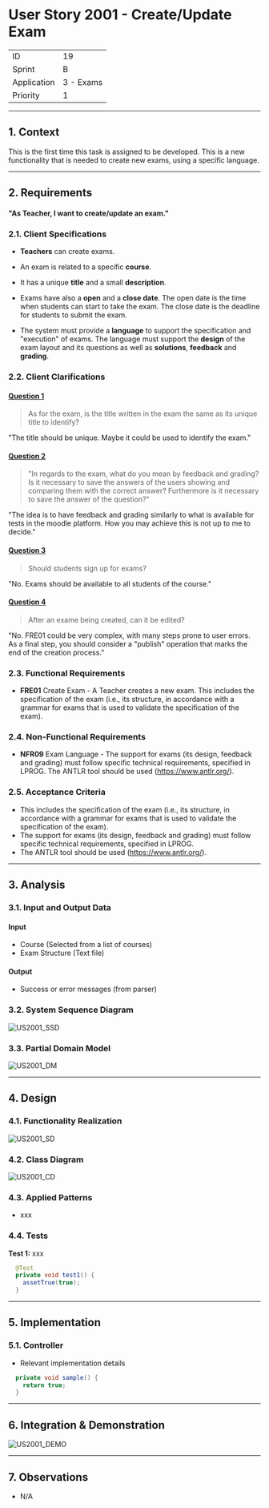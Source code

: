 # User Story 2001 - Create/Update Exam

|             |           |
| ----------- | --------- |
| ID          | 19        |
| Sprint      | B         |
| Application | 3 - Exams |
| Priority    | 1         |

---

## 1. Context

This is the first time this task is assigned to be developed. This is a new functionality that is needed to create new exams, using a specific language.

---

## 2. Requirements

#### "As Teacher, I want to create/update an exam."

### 2.1. Client Specifications

- **Teachers** can create exams.

- An exam is related to a specific **course**.

- It has a unique **title** and a small **description**.

- Exams have also a **open** and a **close date**. The open date is the time when students can start to take the exam. The close date is the deadline for students to submit the exam.

- The system must provide a **language** to support the specification and "execution" of exams. The language must support the **design** of the exam layout and its questions as well as **solutions**, **feedback** and **grading**.

### 2.2. Client Clarifications

#### [Question 1](https://moodle.isep.ipp.pt/mod/forum/discuss.php?d=21836)

> As for the exam, is the title written in the exam the same as its unique title to identify?

"The title should be unique. Maybe it could be used to identify the exam."

#### [Question 2](https://moodle.isep.ipp.pt/mod/forum/discuss.php?d=22003)

> "In regards to the exam, what do you mean by feedback and grading? Is it necessary to save the answers of the users showing and comparing them with the correct answer? Furthermore is it necessary to save the answer of the question?"

"The idea is to have feedback and grading similarly to what is available for tests in the moodle platform. How you may achieve this is not up to me to decide."

#### [Question 3](https://moodle.isep.ipp.pt/mod/forum/discuss.php?d=22228)

> Should students sign up for exams?

"No. Exams should be available to all students of the course."

#### [Question 4](https://moodle.isep.ipp.pt/mod/forum/discuss.php?d=22286)

> After an exame being created, can it be edited?

"No. FRE01 could be very complex, with many steps prone to user errors. As a final step, you should consider a "publish" operation that marks the end of the creation process."

### 2.3. Functional Requirements

- **FRE01** Create Exam - A Teacher creates a new exam. This includes the specification of the exam (i.e., its structure, in accordance with a grammar for exams that is used to validate the specification of the exam).

### 2.4. Non-Functional Requirements

- **NFR09** Exam Language - The support for exams (its design, feedback and grading) must follow specific technical requirements, specified in LPROG. The ANTLR tool should be used (<https://www.antlr.org/>).

### 2.5. Acceptance Criteria

- This includes the specification of the exam (i.e., its structure, in accordance with a grammar for exams that is used to validate the specification of the exam).
- The support for exams (its design, feedback and grading) must follow specific technical requirements, specified in LPROG.
- The ANTLR tool should be used (<https://www.antlr.org/>).

---

## 3. Analysis

### 3.1. Input and Output Data

#### Input

- Course (Selected from a list of courses)
- Exam Structure (Text file)

#### Output

- Success or error messages (from parser)

### 3.2. System Sequence Diagram

![US2001_SSD](out/US2001_SSD.svg)

### 3.3. Partial Domain Model

![US2001_DM](out/US2001_DM.svg)

---

## 4. Design

### 4.1. Functionality Realization

![US2001_SD](out/US2001_SD.svg)

### 4.2. Class Diagram

![US2001_CD](out/US2001_CD.svg)

### 4.3. Applied Patterns

- xxx

### 4.4. Tests

**Test 1:** xxx

```java
  @Test
  private void test1() {
    assetTrue(true);
  }
```

---

## 5. Implementation

### 5.1. Controller

- Relevant implementation details

```java
  private void sample() {
    return true;
  }
```

---

## 6. Integration & Demonstration

![US2001_DEMO](US2001_DEMO.png)

---

## 7. Observations

- N/A

